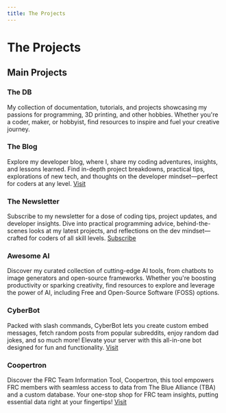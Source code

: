 ```yaml
---
title: The Projects
---
```

# The Projects
Main Projects
-------------

### The DB

My collection of documentation, tutorials, and projects showcasing my passions for programming, 3D printing, and other hobbies. Whether you're a coder, maker, or hobbyist, find resources to inspire and fuel your creative journey.

### The Blog

Explore my developer blog, where I, share my coding adventures, insights, and lessons learned. Find in-depth project breakdowns, practical tips, explorations of new tech, and thoughts on the developer mindset—perfect for coders at any level.
[Visit](https://blog.brandgrand.rocks/)

### The Newsletter

Subscribe to my newsletter for a dose of coding tips, project updates, and developer insights. Dive into practical programming advice, behind-the-scenes looks at my latest projects, and reflections on the dev mindset—crafted for coders of all skill levels.
[Subscribe](https://blog.brandgrand.rocks/newsletter/)

### Awesome AI

Discover my curated collection of cutting-edge AI tools, from chatbots to image generators and open-source frameworks. Whether you're boosting productivity or sparking creativity, find resources to explore and leverage the power of AI, including Free and Open-Source Software (FOSS) options.

### CyberBot

Packed with slash commands, CyberBot lets you create custom embed messages, fetch random posts from popular subreddits, enjoy random dad jokes, and so much more! Elevate your server with this all-in-one bot designed for fun and functionality.
[Visit](https://top.gg/bot/745786473554378832)

### Coopertron

Discover the FRC Team Information Tool, Coopertron, this tool empowers FRC members with seamless access to data from The Blue Alliance (TBA) and a custom database. Your one-stop shop for FRC team insights, putting essential data right at your fingertips!
[Visit](https://coopertron.brandgrand.rocks/)